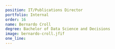 ```yaml
---
position: IT/Publications Director
portfolio: Internal
order: 16
name: Bernardo Croll
degree: Bachelor of Data Science and Decisions
image: bernardo-croll.jfif
one_line:
---
```


